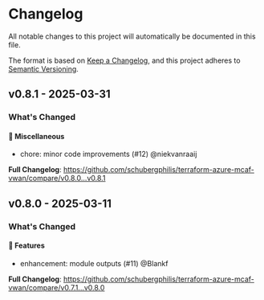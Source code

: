 # Changelog

All notable changes to this project will automatically be documented in this file.

The format is based on [Keep a Changelog](https://keepachangelog.com/en/1.0.0/), and this project adheres to [Semantic Versioning](https://semver.org/spec/v2.0.0.html).

## v0.8.1 - 2025-03-31

### What's Changed

#### 🧺 Miscellaneous

* chore: minor code improvements (#12) @niekvanraaij

**Full Changelog**: https://github.com/schubergphilis/terraform-azure-mcaf-vwan/compare/v0.8.0...v0.8.1

## v0.8.0 - 2025-03-11

### What's Changed

#### 🚀 Features

* enhancement: module outputs (#11) @Blankf

**Full Changelog**: https://github.com/schubergphilis/terraform-azure-mcaf-vwan/compare/v0.7.1...v0.8.0

